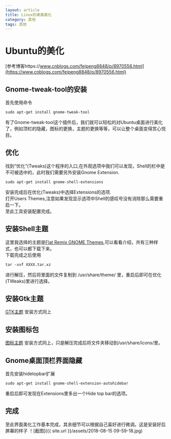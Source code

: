 ```yaml
---
layout: article
title: Linux的桌面美化
category: 其他
tags: 其他
---
```


# Ubuntu的美化

[参考博客https://www.cnblogs.com/feipeng8848/p/8970556.html](https://www.cnblogs.com/feipeng8848/p/8970556.html)

## Gnome-tweak-tool的安装

首先使用命令
```
sudo apt-get install gnome-tweak-tool
```
有了Gnome-tweak-tool这个插件后，我们就可以轻松的对Ubuntu桌面进行美化了，例如顶栏的隐藏，图标的更换，主题的更换等等，可以让整个桌面变得赏心悦目。

## 优化

找到“优化”(Tweaks)这个程序的入口,在外观选项中我们可以发现，Shell的栏中是不可被选中的，此时我们需要另外安装Gnome Extension.
```
sudo apt-get install gnome-shell-extensions
```
安装完成后在优化(Tweaks)中选择Extensions的选项.  
打开Users Themes,注意如果发现显示选项中Shell的感叹号没有消除那么需要重启一下。  
至此工具安装配置完成。

## 安装Shell主题

这里我选择的主题是[Flat Remix GNOME Themes](https://www.opendesktop.org/s/Gnome/p/1013030/),可以看看介绍，共有三种样式，也可以都下载下来。  
下载完成之后使用
```
tar -xvf XXXX.tar.xz
```
进行解压，然后将里面的文件复制到 /usr/share/theme/ 里，重启后即可在优化(TWeaks)里进行选择。

## 安装Gtk主题

[GTK主题](https://www.opendesktop.org/p/1214931/) 安装方式同上

## 安装图标包

[图标主题](https://www.gnome-look.org/p/1012430/) 安装方式同上，只是解压完成后将文件夹移动到/usr/share/icons/里。

## Gnome桌面顶栏界面隐藏
首先安装hidetopbar扩展
```
sudo apt-get install gnome-shell-extension-autohidebar
```
重启后即可发现在Extensions里多出一个Hide top bar的选项。

## 完成

至此界面美化工作基本完成，其余细节可以根据自己喜好进行微调。这是安装好后屏幕的样子
！[截图]({{ site.url }}/assets/2018-08-15 09-59-18.jpg)